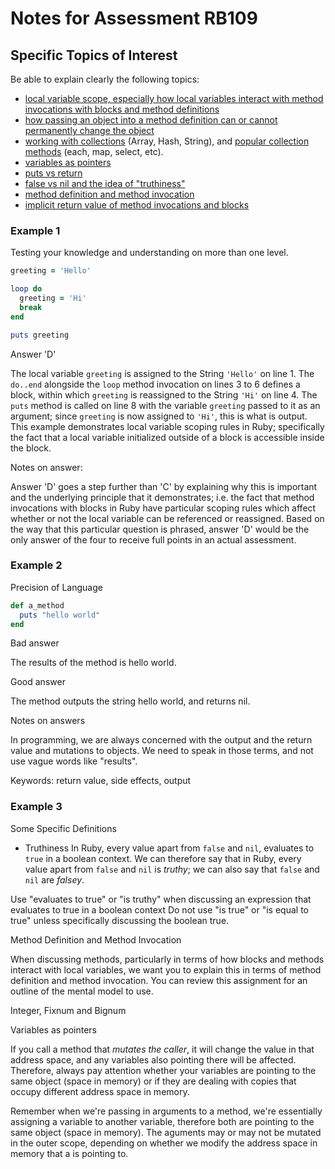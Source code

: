 # Notes for Assessment RB109

## Specific Topics of Interest

Be able to explain clearly the following topics:

- [local variable scope, especially how local variables interact with method invocations with blocks and method definitions](./local_variable_scopes.md)
- [how passing an object into a method definition can or cannot permanently change the object](./mutability_inmutability.md)
- [working with collections](./collections.md) (Array, Hash, String), and [popular collection methods](./collections_methods.md) (each, map, select, etc).
- [variables as pointers](https://launchschool.com/books/ruby/read/more_stuff#variables_as_pointers)
- [puts vs return](https://launchschool.com/books/ruby/read/methods#putsvsreturnthesequel)
- [false vs nil and the idea of "truthiness"](./truthiness.md)
- [method definition and method invocation](./method_definition_invocation.md)
- [implicit return value of method invocations and blocks](./implicit_return.md)


### Example 1

Testing your knowledge and understanding on more than one level.

```ruby
greeting = 'Hello'

loop do
  greeting = 'Hi'
  break
end

puts greeting
```
Answer 'D'

The local variable `greeting` is assigned to the String `'Hello'` on line 1. The` do..end` alongside the `loop` method invocation on lines 3 to 6 defines a block, within which `greeting` is reassigned to the String `'Hi'` on line 4. The `puts` method is called on line 8 with the variable `greeting` passed to it as an argument; since `greeting` is now assigned to `'Hi'`, this is what is output. This example demonstrates local variable scoping rules in Ruby; specifically the fact that a local variable initialized outside of a block is accessible inside the block.

Notes on answer:

Answer 'D' goes a step further than 'C' by explaining why this is important and the underlying principle that it demonstrates; i.e. the fact that method invocations with blocks in Ruby have particular scoping rules which affect whether or not the local variable can be referenced or reassigned. Based on the way that this particular question is phrased, answer 'D' would be the only answer of the four to receive full points in an actual assessment.

### Example 2

Precision of Language

```ruby
def a_method
  puts "hello world"
end
```

Bad answer

The results of the method is hello world.

Good answer

The method outputs the string hello world, and returns nil.

Notes on answers

In programming, we are always concerned with the output and the return value and mutations to objects. We need to speak in those terms, and not use vague words like "results".

Keywords: return value, side effects, output

### Example 3

Some Specific Definitions

- Truthiness
In Ruby, every value apart from `false` and `nil`, evaluates to `true` in a boolean context. We can therefore say that in Ruby, every value apart from `false` and `nil` is _truthy_; we can also say that `false` and `nil` are _falsey_.

Use "evaluates to true" or "is truthy" when discussing an expression that evaluates to true in a boolean context
Do not use "is true" or "is equal to true" unless specifically discussing the boolean true.

Method Definition and Method Invocation

When discussing methods, particularly in terms of how blocks and methods interact with local variables, we want you to explain this in terms of method definition and method invocation. You can review this assignment for an outline of the mental model to use.

Integer, Fixnum and Bignum

Variables as pointers

If you call a method that _mutates the caller_, it will change the value in that address space, and any variables also pointing there will be affected. Therefore, always pay attention whether your variables are pointing to the same object (space in memory) or if they are dealing with copies that occupy different address space in memory.

Remember when we're passing in arguments to a method, we're essentially assigning a variable to another variable,  therefore both are pointing to the same object (space in memory). The aguments may or may not be mutated in the outer scope, depending on whether we modify the address space in memory that a is pointing to.